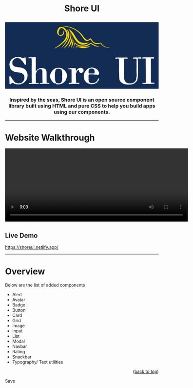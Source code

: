 # <p align="center">Shore UI</p>

<p align="center">
    <img src="./assets/svg/logo.svg" />
</p>

### <div align="center"> Inspired by the seas, Shore UI is an open source component library built using HTML and pure CSS to help you build apps using our components. </div>

<hr />

# Website Walkthrough

<video width="600" height="240" controls>
  <source src="./assets/videos/video.mp4" type="video/mp4">
</video>

## Live Demo

https://shoreui.netlify.app/

<hr />

# Overview

Below are the list of added components

- Alert
- Avatar
- Badge
- Button
- Card
- Grid
- Image
- Input
- List
- Modal
- Navbar
- Rating
- Snackbar
- Typography/ Text utilities

<p align="right">(<a href="#top">back to top</a>)</p>
 Save
